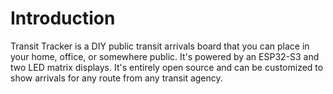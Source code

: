 # Introduction

Transit Tracker is a DIY public transit arrivals board that you can place in your home, office, or somewhere public. It's powered by an ESP32-S3 and two LED matrix displays. It's entirely open source and can be customized to show arrivals for any route from any transit agency.

